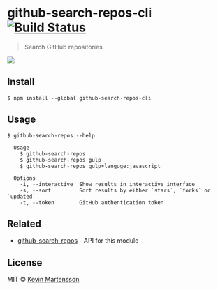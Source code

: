 # github-search-repos-cli [![Build Status](https://travis-ci.org/kevva/github-search-repos-cli.svg?branch=master)](https://travis-ci.org/kevva/github-search-repos-cli)

> Search GitHub repositories

![](https://cloud.githubusercontent.com/assets/709159/7231098/61955acc-e773-11e4-9f4b-e96657672cdd.png)


## Install

```
$ npm install --global github-search-repos-cli
```


## Usage

```
$ github-search-repos --help

  Usage
    $ github-search-repos
    $ github-search-repos gulp
    $ github-search-repos gulp+languge:javascript

  Options
    -i, --interactive  Show results in interactive interface
    -s, --sort         Sort results by either `stars`, `forks` or `updated`
    -t, --token        GitHub authentication token
```


## Related

* [github-search-repos](https://github.com/kevva/github-search-repos) - API for this module


## License

MIT © [Kevin Martensson](https://github.com/kevva)
